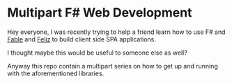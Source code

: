 # Multipart F# Web Development

Hey everyone, I was recently trying to help a friend learn how to use F# and [Fable](https://fable.io/) and [Feliz](https://zaid-ajaj.github.io/Feliz/)  to build client side SPA applications.

I thought maybe this would be useful to someone else as well? 

Anyway this repo contain a multipart series on how to get up and running with the aforementioned libraries. 